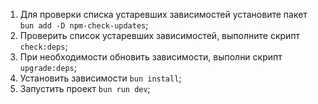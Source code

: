 1. Для проверки списка устаревших зависимостей установите пакет `bun add -D npm-check-updates`;
2. Проверить список устаревших зависимостей, выполните скрипт `check:deps`;
3. При необходимости обновить зависимости, выполни скрипт `upgrade:deps`;
4. Установить зависимости `bun install`;
5. Запустить проект `bun run dev`;
